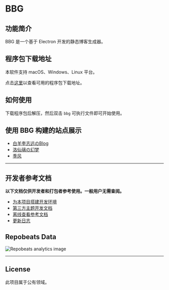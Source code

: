 # BBG

## 功能简介

BBG 是一个基于 Electron 开发的静态博客生成器。

## 程序包下载地址

本软件支持 macOS、Windows、Linux 平台。

点击[这里](/zh-cn/download.md)以查看可用的程序包下载地址。

## 如何使用

下载程序包后解压，然后双击 `bbg` 可执行文件即可开始使用。

## 使用 BBG 构建的站点展示

* [白羊李志远のBlog](https://baiyang-lzy.gitee.io/blog/)
* [洛仙璃の幻梦](https://mzwing.eu.org/)
* [季风](https://littlesunnybear.com/)

---

## 开发者参考文档

**以下文档仅供开发者和打包者参考使用。一般用户无需查阅。**

* [为本项目搭建开发环境](/zh-cn/developer-guide/CONTRIBUTING.md)
* [第三方主题开发文档](/zh-cn/developer-guide/theme.md)
* [离线查看参考文档](/zh-cn/developer-guide/docsify_guide.md)
* [更新日志](/zh-cn/CHANGELOG.md)

## Repobeats Data

![Repobeats analytics image](https://repobeats.axiom.co/api/embed/867874b0e0263127ca6448651d4bc9358256bd4e.svg)

---

## License

此项目属于公有领域。
